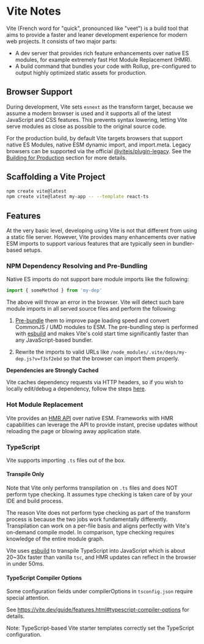 # Vite Notes

Vite (French word for "quick", pronounced like "veet") is a build tool that aims to provide a faster and leaner development experience for modern web projects. It consists of two major parts:

- A dev server that provides rich feature enhancements over native ES modules, for example extremely fast Hot Module Replacement (HMR).
- A build command that bundles your code with Rollup, pre-configured to output highly optimized static assets for production.

## Browser Support

During development, Vite sets `esnext` as the transform target, because we assume a modern browser is used and it supports all of the latest JavaScript and CSS features. This prevents syntax lowering, letting Vite serve modules as close as possible to the original source code.

For the production build, by default Vite targets browsers that support native ES Modules, native ESM dynamic import, and import.meta. Legacy browsers can be supported via the official [@vitejs/plugin-legacy](https://github.com/vitejs/vite/tree/main/packages/plugin-legacy). See the [Building for Production](https://vite.dev/guide/build.html) section for more details.

## Scaffolding a Vite Project

```sh
npm create vite@latest
npm create vite@latest my-app -- --template react-ts
```

## Features

At the very basic level, developing using Vite is not that different from using a static file server. However, Vite provides many enhancements over native ESM imports to support various features that are typically seen in bundler-based setups.

### NPM Dependency Resolving and Pre-Bundling

Native ES imports do not support bare module imports like the following:

```js
import { someMethod } from 'my-dep'
```

The above will throw an error in the browser. Vite will detect such bare module imports in all served source files and perform the following:

1. [Pre-bundle](https://vite.dev/guide/dep-pre-bundling.html) them to improve page loading speed and convert CommonJS / UMD modules to ESM. The pre-bundling step is performed with [esbuild](http://esbuild.github.io/) and makes Vite's cold start time significantly faster than any JavaScript-based bundler.

1. Rewrite the imports to valid URLs like `/node_modules/.vite/deps/my-dep.js?v=f3sf2ebd` so that the browser can import them properly.

**Dependencies are Strongly Cached**

Vite caches dependency requests via HTTP headers, so if you wish to locally edit/debug a dependency, follow the steps [here](https://vite.dev/guide/dep-pre-bundling.html#browser-cache).

### Hot Module Replacement

Vite provides an [HMR API](https://vite.dev/guide/api-hmr.html) over native ESM. Frameworks with HMR capabilities can leverage the API to provide instant, precise updates without reloading the page or blowing away application state.

### TypeScript

Vite supports importing `.ts` files out of the box.

#### Transpile Only

Note that Vite only performs transpilation on `.ts` files and does NOT perform type checking. It assumes type checking is taken care of by your IDE and build process.

The reason Vite does not perform type checking as part of the transform process is because the two jobs work fundamentally differently. Transpilation can work on a per-file basis and aligns perfectly with Vite's on-demand compile model. In comparison, type checking requires knowledge of the entire module graph.

Vite uses [esbuild](http://esbuild.github.io/) to transpile TypeScript into JavaScript which is about 20~30x faster than vanilla `tsc`, and HMR updates can reflect in the browser in under 50ms.

#### TypeScript Compiler Options

Some configuration fields under compilerOptions in `tsconfig.json` require special attention.

See https://vite.dev/guide/features.html#typescript-compiler-options for details.

Note: TypeScript-based Vite starter templates correctly set the TypeScript configuration.
